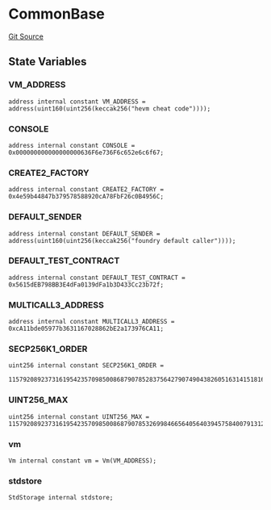 # CommonBase
[Git Source](https://github.com/metacontract/mc/blob/93e4f2d4a013f48ae1db91ed21bff3eb8a27ce1d/src/devkit/Flattened.sol)


## State Variables
### VM_ADDRESS

```solidity
address internal constant VM_ADDRESS = address(uint160(uint256(keccak256("hevm cheat code"))));
```


### CONSOLE

```solidity
address internal constant CONSOLE = 0x000000000000000000636F6e736F6c652e6c6f67;
```


### CREATE2_FACTORY

```solidity
address internal constant CREATE2_FACTORY = 0x4e59b44847b379578588920cA78FbF26c0B4956C;
```


### DEFAULT_SENDER

```solidity
address internal constant DEFAULT_SENDER = address(uint160(uint256(keccak256("foundry default caller"))));
```


### DEFAULT_TEST_CONTRACT

```solidity
address internal constant DEFAULT_TEST_CONTRACT = 0x5615dEB798BB3E4dFa0139dFa1b3D433Cc23b72f;
```


### MULTICALL3_ADDRESS

```solidity
address internal constant MULTICALL3_ADDRESS = 0xcA11bde05977b3631167028862bE2a173976CA11;
```


### SECP256K1_ORDER

```solidity
uint256 internal constant SECP256K1_ORDER =
    115792089237316195423570985008687907852837564279074904382605163141518161494337;
```


### UINT256_MAX

```solidity
uint256 internal constant UINT256_MAX = 115792089237316195423570985008687907853269984665640564039457584007913129639935;
```


### vm

```solidity
Vm internal constant vm = Vm(VM_ADDRESS);
```


### stdstore

```solidity
StdStorage internal stdstore;
```


